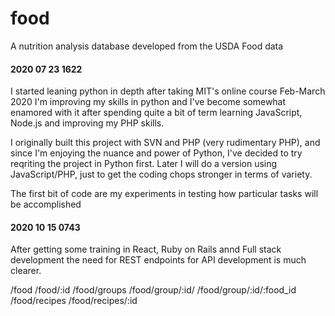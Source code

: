 # food
A nutrition analysis database developed from the USDA Food data

#### 2020 07 23 1622
I started leaning python in depth after taking MIT's online course Feb-March 2020
I'm improving my skills in python and I've become somewhat enamored with it after 
spending quite a bit of term learning JavaScript, Node.js and improving my PHP skills.

I originally built this project with SVN and PHP (very rudimentary PHP), and since
I'm enjoying the nuance and power of Python, I've decided to try reqriting the project
in Python first. Later I will do a version using JavaScript/PHP, just to get the coding chops stronger in terms of variety.

The first bit of code are my experiments in testing how particular tasks will be accomplished

#### 2020 10 15 0743
After getting some training in React, Ruby on Rails annd Full stack development
the need for REST endpoints for API development is much clearer.

/food
/food/:id
/food/groups
/food/group/:id/
/food/group/:id/:food_id
/food/recipes
/food/recipes/:id
